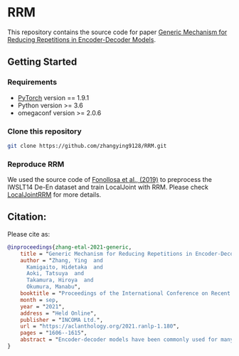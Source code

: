 # RRM
This repository contains the source code for paper [Generic Mechanism for Reducing Repetitions in Encoder-Decoder Models](https://aclanthology.org/2021.ranlp-1.180).

## Getting Started
### Requirements
* [PyTorch](http://pytorch.org/) version == 1.9.1
* Python version >= 3.6
* omegaconf version >= 2.0.6

### Clone this repository 
```sh
git clone https://github.com/zhangying9128/RRM.git
```

### Reproduce RRM
We used the source code of [Fonollosa et al., (2019)](https://github.com/jarfo/joint) to preprocess the IWSLT14 De-En dataset and train LocalJoint with RRM.
Please check [LocalJointRRM](https://github.com/zhangying9128/RRM/tree/main/LocalJointRRM) for more details.


## Citation:
Please cite as:
```bibtex
@inproceedings{zhang-etal-2021-generic,
    title = "Generic Mechanism for Reducing Repetitions in Encoder-Decoder Models",
    author = "Zhang, Ying  and
      Kamigaito, Hidetaka  and
      Aoki, Tatsuya  and
      Takamura, Hiroya  and
      Okumura, Manabu",
    booktitle = "Proceedings of the International Conference on Recent Advances in Natural Language Processing (RANLP 2021)",
    month = sep,
    year = "2021",
    address = "Held Online",
    publisher = "INCOMA Ltd.",
    url = "https://aclanthology.org/2021.ranlp-1.180",
    pages = "1606--1615",
    abstract = "Encoder-decoder models have been commonly used for many tasks such as machine translation and response generation. As previous research reported, these models suffer from generating redundant repetition. In this research, we propose a new mechanism for encoder-decoder models that estimates the semantic difference of a source sentence before and after being fed into the encoder-decoder model to capture the consistency between two sides. This mechanism helps reduce repeatedly generated tokens for a variety of tasks. Evaluation results on publicly available machine translation and response generation datasets demonstrate the effectiveness of our proposal.",
}
```
